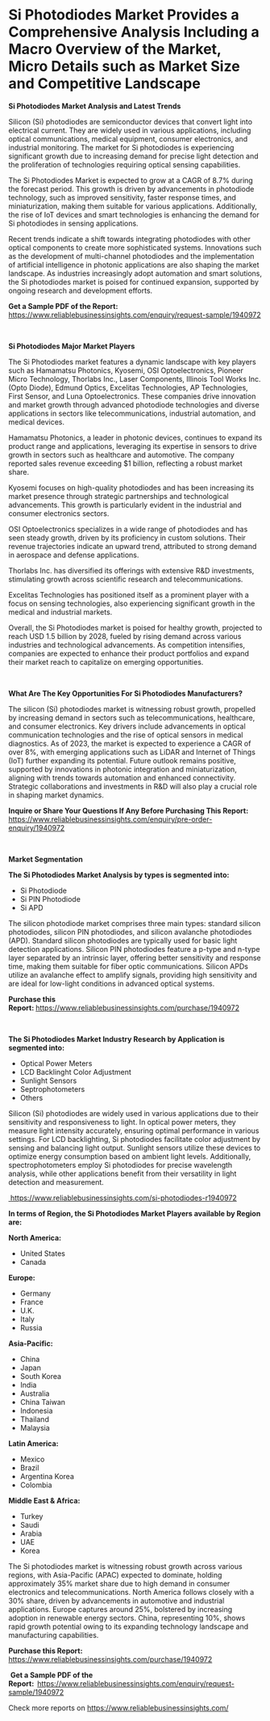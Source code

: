 <p><h1>Si Photodiodes Market Provides a Comprehensive Analysis Including a Macro Overview of the Market, Micro Details such as Market Size and Competitive Landscape</h1></p><p><strong>Si Photodiodes Market Analysis and Latest Trends</strong></p>
<p><p>Silicon (Si) photodiodes are semiconductor devices that convert light into electrical current. They are widely used in various applications, including optical communications, medical equipment, consumer electronics, and industrial monitoring. The market for Si photodiodes is experiencing significant growth due to increasing demand for precise light detection and the proliferation of technologies requiring optical sensing capabilities.</p><p>The Si Photodiodes Market is expected to grow at a CAGR of 8.7% during the forecast period. This growth is driven by advancements in photodiode technology, such as improved sensitivity, faster response times, and miniaturization, making them suitable for various applications. Additionally, the rise of IoT devices and smart technologies is enhancing the demand for Si photodiodes in sensing applications. </p><p>Recent trends indicate a shift towards integrating photodiodes with other optical components to create more sophisticated systems. Innovations such as the development of multi-channel photodiodes and the implementation of artificial intelligence in photonic applications are also shaping the market landscape. As industries increasingly adopt automation and smart solutions, the Si photodiodes market is poised for continued expansion, supported by ongoing research and development efforts.</p></p>
<p><strong>Get a Sample PDF of the Report:&nbsp;</strong> <a href="https://www.reliablebusinessinsights.com/enquiry/request-sample/1940972?utm_campaign=2132&utm_medium=2&utm_source=Github&utm_content=ia&utm_term=11022025&utm_id=si-photodiodes">https://www.reliablebusinessinsights.com/enquiry/request-sample/1940972</a></p>
<p>&nbsp;</p>
<p><strong>Si Photodiodes Major Market Players</strong></p>
<p><p>The Si Photodiodes market features a dynamic landscape with key players such as Hamamatsu Photonics, Kyosemi, OSI Optoelectronics, Pioneer Micro Technology, Thorlabs Inc., Laser Components, Illinois Tool Works Inc. (Opto Diode), Edmund Optics, Excelitas Technologies, AP Technologies, First Sensor, and Luna Optoelectronics. These companies drive innovation and market growth through advanced photodiode technologies and diverse applications in sectors like telecommunications, industrial automation, and medical devices.</p><p>Hamamatsu Photonics, a leader in photonic devices, continues to expand its product range and applications, leveraging its expertise in sensors to drive growth in sectors such as healthcare and automotive. The company reported sales revenue exceeding $1 billion, reflecting a robust market share.</p><p>Kyosemi focuses on high-quality photodiodes and has been increasing its market presence through strategic partnerships and technological advancements. This growth is particularly evident in the industrial and consumer electronics sectors.</p><p>OSI Optoelectronics specializes in a wide range of photodiodes and has seen steady growth, driven by its proficiency in custom solutions. Their revenue trajectories indicate an upward trend, attributed to strong demand in aerospace and defense applications.</p><p>Thorlabs Inc. has diversified its offerings with extensive R&D investments, stimulating growth across scientific research and telecommunications. </p><p>Excelitas Technologies has positioned itself as a prominent player with a focus on sensing technologies, also experiencing significant growth in the medical and industrial markets.</p><p>Overall, the Si Photodiodes market is poised for healthy growth, projected to reach USD 1.5 billion by 2028, fueled by rising demand across various industries and technological advancements. As competition intensifies, companies are expected to enhance their product portfolios and expand their market reach to capitalize on emerging opportunities.</p></p>
<p>&nbsp;</p>
<p><strong>What Are The Key Opportunities For Si Photodiodes Manufacturers?</strong></p>
<p><p>The silicon (Si) photodiodes market is witnessing robust growth, propelled by increasing demand in sectors such as telecommunications, healthcare, and consumer electronics. Key drivers include advancements in optical communication technologies and the rise of optical sensors in medical diagnostics. As of 2023, the market is expected to experience a CAGR of over 8%, with emerging applications such as LiDAR and Internet of Things (IoT) further expanding its potential. Future outlook remains positive, supported by innovations in photonic integration and miniaturization, aligning with trends towards automation and enhanced connectivity. Strategic collaborations and investments in R&D will also play a crucial role in shaping market dynamics.</p></p>
<p><strong>Inquire or Share Your Questions If Any Before Purchasing This Report:</strong> <a href="https://www.reliablebusinessinsights.com/enquiry/pre-order-enquiry/1940972?utm_campaign=2132&utm_medium=2&utm_source=Github&utm_content=ia&utm_term=11022025&utm_id=si-photodiodes">https://www.reliablebusinessinsights.com/enquiry/pre-order-enquiry/1940972</a></p>
<p>&nbsp;</p>
<p><strong>Market Segmentation</strong></p>
<p><strong>The Si Photodiodes Market Analysis by types is segmented into:</strong></p>
<p><ul><li>Si Photodiode</li><li>Si PIN Photodiode</li><li>Si APD</li></ul></p>
<p><p>The silicon photodiode market comprises three main types: standard silicon photodiodes, silicon PIN photodiodes, and silicon avalanche photodiodes (APD). Standard silicon photodiodes are typically used for basic light detection applications. Silicon PIN photodiodes feature a p-type and n-type layer separated by an intrinsic layer, offering better sensitivity and response time, making them suitable for fiber optic communications. Silicon APDs utilize an avalanche effect to amplify signals, providing high sensitivity and are ideal for low-light conditions in advanced optical systems.</p></p>
<p><strong>Purchase this Report:&nbsp;</strong><a href="https://www.reliablebusinessinsights.com/purchase/1940972?utm_campaign=2132&utm_medium=2&utm_source=Github&utm_content=ia&utm_term=11022025&utm_id=si-photodiodes">https://www.reliablebusinessinsights.com/purchase/1940972</a></p>
<p>&nbsp;</p>
<p><strong>The Si Photodiodes Market Industry Research by Application is segmented into:</strong></p>
<p><ul><li>Optical Power Meters</li><li>LCD Backlinght Color Adjustment</li><li>Sunlight Sensors</li><li>Septrophotometers</li><li>Others</li></ul></p>
<p><p>Silicon (Si) photodiodes are widely used in various applications due to their sensitivity and responsiveness to light. In optical power meters, they measure light intensity accurately, ensuring optimal performance in various settings. For LCD backlighting, Si photodiodes facilitate color adjustment by sensing and balancing light output. Sunlight sensors utilize these devices to optimize energy consumption based on ambient light levels. Additionally, spectrophotometers employ Si photodiodes for precise wavelength analysis, while other applications benefit from their versatility in light detection and measurement.</p></p>
<p><a href="https://www.reliablebusinessinsights.com/si-photodiodes-r1940972?utm_campaign=2132&utm_medium=2&utm_source=Github&utm_content=ia&utm_term=11022025&utm_id=si-photodiodes">&nbsp;https://www.reliablebusinessinsights.com/si-photodiodes-r1940972</a></p>
<p><strong>In terms of Region, the Si Photodiodes Market Players available by Region are:</strong></p>
<p>
    <p> <strong> North America: </strong>
        <ul>
            <li>United States</li>
            <li>Canada</li>
        </ul>
        </p> 
    <p> <strong> Europe: </strong>
        <ul>
            <li>Germany</li>
            <li>France</li>
            <li>U.K.</li>
            <li>Italy</li>
            <li>Russia</li>
        </ul>
        </p> 
    <p> <strong> Asia-Pacific: </strong>
        <ul>
            <li>China</li>
            <li>Japan</li>
            <li>South Korea</li>
            <li>India</li>
            <li>Australia</li>
            <li>China Taiwan</li>
            <li>Indonesia</li>
            <li>Thailand</li>
            <li>Malaysia</li>
        </ul>
        </p> 
    <p> <strong> Latin America: </strong>
        <ul>
            <li>Mexico</li>
            <li>Brazil</li>
            <li>Argentina Korea</li>
            <li>Colombia</li>
        </ul>
        </p> 
    <p> <strong> Middle East & Africa: </strong>
        <ul>
            <li>Turkey</li>
            <li>Saudi</li>
            <li>Arabia</li>
            <li>UAE</li>
            <li>Korea</li>
        </ul>
    </p>
    </p>
<p><p>The Si photodiodes market is witnessing robust growth across various regions, with Asia-Pacific (APAC) expected to dominate, holding approximately 35% market share due to high demand in consumer electronics and telecommunications. North America follows closely with a 30% share, driven by advancements in automotive and industrial applications. Europe captures around 25%, bolstered by increasing adoption in renewable energy sectors. China, representing 10%, shows rapid growth potential owing to its expanding technology landscape and manufacturing capabilities.</p></p>
<p><strong>Purchase this Report: </strong><a href="https://www.reliablebusinessinsights.com/purchase/1940972?utm_campaign=2132&utm_medium=2&utm_source=Github&utm_content=ia&utm_term=11022025&utm_id=si-photodiodes">https://www.reliablebusinessinsights.com/purchase/1940972</a></p>
<p>&nbsp;<strong>Get a Sample PDF of the Report:&nbsp;&nbsp;</strong><a href="https://www.reliablebusinessinsights.com/enquiry/request-sample/1940972?utm_campaign=2132&utm_medium=2&utm_source=Github&utm_content=ia&utm_term=11022025&utm_id=si-photodiodes">https://www.reliablebusinessinsights.com/enquiry/request-sample/1940972</a></p>
<p><strong></strong></p>
<p>Check more reports on <a href="https://www.reliablebusinessinsights.com/?utm_campaign=2132&utm_medium=2&utm_source=Github&utm_content=ia&utm_term=11022025&utm_id=si-photodiodes">https://www.reliablebusinessinsights.com/</a></p>